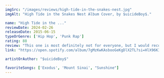 ```yaml
---
imgSrc: "/images/reviews/high-tide-in-the-snakes-nest.jpg"
imgAlt: "High Tide in the Snakes Nest Album Cover, by $uicideBoy$."

name: "High Tide in the ..."
reviewDate: 2024-02-26
releaseDate: 2015-06-15
typeOrGenre: ['Hip Hop', 'Punk Rap']
rating: 88
review: "This one is most definitely not for everyone, but I would recommend everyone give it a try. $uicideBoy$ are well known for their harsher sound and lyricism and High Tide in the Snakes Nest is no exception. In fact, I think this is one of their harsher albums overall. Ruby and $crim mix hip hop and punk to create an album that does great in the gym. I also find their personal perspectives on life to be a great influence on people going through tough times, mentally. Not for everyone, but give it a shot."
link: "https://open.spotify.com/album/7gMzKwKAsbooGeKgDlX2TL?si=HlX96KIsT0-ey9g6RbU9HQ"

artistOrAuthor: "$uicideBoy$"

favoriteSongs: ['Exodus', 'Mount Sinai', "Sunshine"]
---
```

